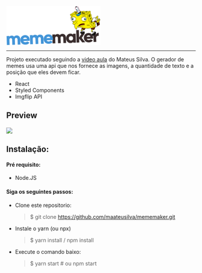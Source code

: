 <img src="./src/images/logo.svg" width="250px" align="center">

____


Projeto executado seguindo a [video aula](https://www.youtube.com/watch?v=Yajip86C8sg) do Mateus Silva. O gerador de memes usa uma api que nos fornece as imagens, a quantidade de texto e a posição que eles devem ficar. 

- React
- Styled Components
- Imgflip API


## Preview

<img src="./prevews/mememaker.gif" width="600px" align="center">


## Instalação:

#### Pré requisito:
- Node.JS

#### Siga os seguintes passos: 

- Clone este repositorio:
  > $ git clone https://github.com/maateusilva/mememaker.git

- Instale o yarn (ou npx)
  > $ yarn install / npm install

- Execute o comando baixo: 
    > $ yarn start # ou npm start